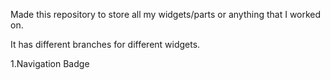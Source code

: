 Made this repository to store all my widgets/parts or anything that I worked on.

It has different branches for different widgets.

1.Navigation Badge
